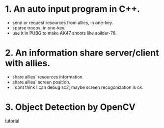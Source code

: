 # 1. An auto input program in C++.
- send or request resources from allies, in one-key.
- sparse troops, in one-key.
- use it in PUBG to make AK47 shoots like soilder-76.
 
# 2. An information share server/client with allies.
- share allies` resources information.
- share allies` screen position.
- I dont think I can debug sc2, maybe screen recogonization is ok.

# 3. Object Detection by OpenCV
 [tutorial](https://www.youtube.com/watch?v=vXqKniVe6P8)
